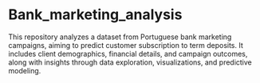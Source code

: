 # Bank_marketing_analysis
This repository analyzes a dataset from Portuguese bank marketing campaigns, aiming to predict customer subscription to term deposits. It includes client demographics, financial details, and campaign outcomes, along with insights through data exploration, visualizations, and predictive modeling.
